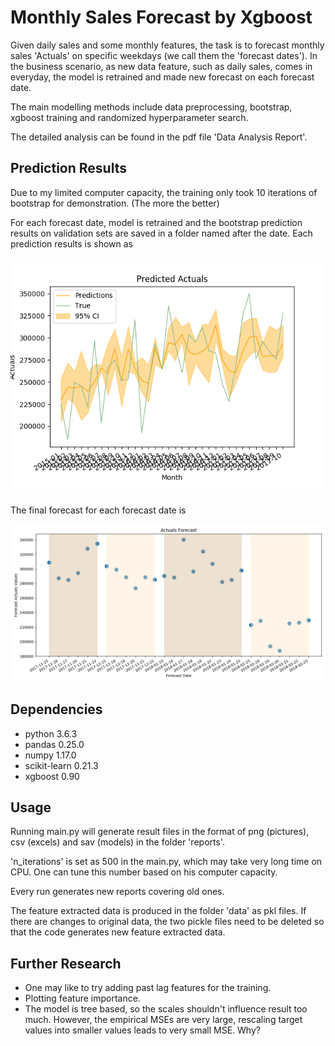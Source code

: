 # Monthly Sales Forecast by Xgboost

Given daily sales and some monthly features, the task is to forecast
monthly sales 'Actuals' on specific weekdays (we call them the 'forecast dates').
In the business scenario,
as new data feature, such as daily sales, comes in everyday, the model is retrained and made
new forecast on each forecast date.

The main modelling methods include data preprocessing, bootstrap,
xgboost training and randomized hyperparameter search.

The detailed analysis can be found in the pdf file 'Data Analysis Report'.

## Prediction Results
Due to my limited computer capacity, the training only took 10 iterations
of bootstrap for demonstration. (The more the better)

For each forecast date, model is retrained and the bootstrap prediction results
on validation sets are saved in a folder named after the date.
Each prediction results is shown as

![picture](https://github.com/piccoqun/monthly_sales_forecast/blob/master/reports/model_15.01.2018/Predicted%20Actuals.png)

The final forecast for each forecast date is

![picture](https://github.com/piccoqun/monthly_sales_forecast/blob/master/reports/forecast%20result.png)

## Dependencies
* python 3.6.3
* pandas 0.25.0
* numpy 1.17.0
* scikit-learn 0.21.3
* xgboost 0.90

## Usage
Running main.py will generate result files in the format of png (pictures),
 csv (excels) and sav (models) in the folder 'reports'.

 'n_iterations' is set as 500 in the main.py, which may take very long
 time on CPU. One can tune this number based on his computer capacity.

Every run generates new reports covering old ones.

The feature extracted data is produced in the folder 'data' as pkl files.
If there are changes to original data, the two pickle files need to be
deleted so that the code generates new feature extracted data.

## Further Research
* One may like to try adding past lag features for the training.
* Plotting feature importance.
* The model is tree based, so the scales shouldn't influence
result too much. However, the empirical MSEs are very large,
rescaling target values into smaller values leads
to very small MSE.  Why?